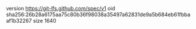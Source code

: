 version https://git-lfs.github.com/spec/v1
oid sha256:26b28a6175aa75c80b36f98038a35497a62831de9a5b684eb61fbbaaf1b32267
size 1640
